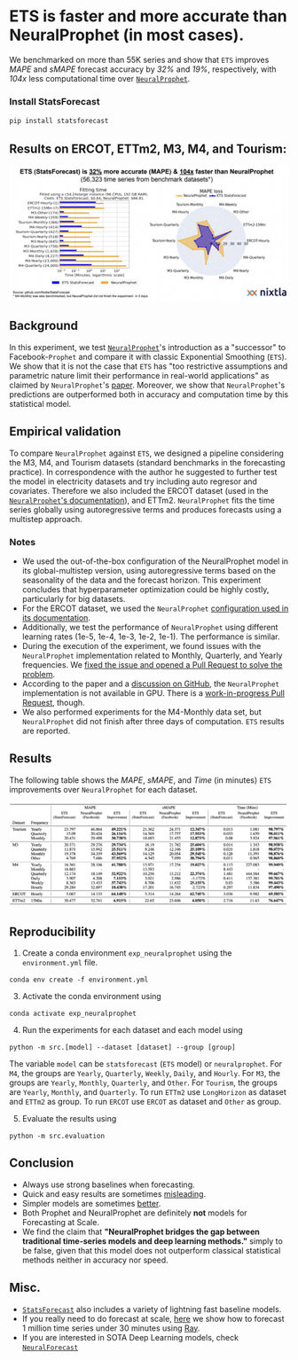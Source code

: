 # ETS is faster and more accurate than NeuralProphet (in most cases). 

We benchmarked on more than 55K series and show that `ETS` improves _MAPE_ and _sMAPE_ forecast accuracy by _32%_ and _19%_, respectively, with _104x_ less computational time over [`NeuralProphet`](https://neuralprophet.com/html/index.html).

### Install StatsForecast
```bash
pip install statsforecast
```

## Results on ERCOT, ETTm2, M3, M4, and Tourism: 

![comparison](./comparison.png)

## Background

In this experiment, we test [`NeuralProphet`](https://neuralprophet.com/html/index.html)'s introduction as a "successor" to Facebook-`Prophet` and compare it with classic Exponential Smoothing (`ETS`). We show that it is not the case that `ETS` has "too restrictive assumptions and parametric nature limit their performance in real-world applications" as claimed by `NeuralProphet`'s [paper](https://arxiv.org/pdf/2111.15397.pdf). Moreover, we show that `NeuralProphet`'s predictions are outperformed both in accuracy and computation time by this statistical model.

## Empirical validation

To compare `NeuralProphet` against `ETS`, we designed a pipeline considering the M3, M4, and Tourism datasets (standard benchmarks in the forecasting practice). In correspondence with the author he suggested to further test the model in electricity datasets and try including auto regresor and covariates. Therefore we also included the ERCOT dataset (used in the [`NeuralProphet`'s documentation](https://neuralprophet.com/html/lagged_covariates_energy_ercot.html#24-steps-ahead-Neural-Model-with-Long-AR-and-Lagged-Regressors)), and ETTm2. `NeuralProphet` fits the time series globally using autoregressive terms and produces forecasts using a multistep approach. 

### Notes

- We used the out-of-the-box configuration of the NeuralProphet model in its global-multistep version, using autoregressive terms based on the seasonality of the data and the forecast horizon. This experiment concludes that hyperparameter optimization could be highly costly, particularly for big datasets.
- For the ERCOT dataset, we used the `NeuralProphet` [configuration used in its documentation](https://neuralprophet.com/html/lagged_covariates_energy_ercot.html#24-steps-ahead-Neural-Model-with-Long-AR-and-Lagged-Regressors).
- Additionally, we test the performance of `NeuralProphet` using different learning rates (1e-5, 1e-4, 1e-3, 1e-2, 1e-1). The performance is similar.
- During the execution of the experiment, we found issues with the `NeuralProphet` implementation related to Monthly, Quarterly, and Yearly frequencies. We [fixed the issue and opened a Pull Request to solve the problem](https://github.com/ourownstory/neural_prophet/pull/705).
- According to the paper and a [discussion on GitHub](https://github.com/ourownstory/neural_prophet/discussions/408), the `NeuralProphet` implementation is not available in GPU. There is a [work-in-progress Pull Request](https://github.com/ourownstory/neural_prophet/pull/420), though. 
- We also performed experiments for the M4-Monthly data set, but `NeuralProphet` did not finish after three days of computation. `ETS` results are reported.

## Results 

The following table shows the _MAPE_, _sMAPE_, and _Time_ (in minutes) `ETS` improvements over `NeuralProphet` for each dataset.

![table](./results-table.png)


## Reproducibility


1. Create a conda environment `exp_neuralprophet` using the `environment.yml` file.
  ```shell
  conda env create -f environment.yml
  ```

3. Activate the conda environment using 
  ```shell
  conda activate exp_neuralprophet
  ```

4. Run the experiments for each dataset and each model using 
  ```shell
  python -m src.[model] --dataset [dataset] --group [group]
  ```

The variable `model` can be `statsforecast` (`ETS` model) or `neuralprophet`. For `M4`, the groups are `Yearly`, `Quarterly`, `Weekly`, `Daily`, and `Hourly`. For `M3`, the groups are `Yearly`, `Monthly`, `Quarterly`, and `Other`. For `Tourism`, the groups are `Yearly`, `Monthly`, and `Quarterly`. To run `ETTm2` use `LongHorizon` as dataset and `ETTm2` as group. To run `ERCOT` use `ERCOT` as dataset and `Other` as group. 

5. Evaluate the results using

  ```shell
  python -m src.evaluation
  ```

## Conclusion

* Always use strong baselines when forecasting.
* Quick and easy results are sometimes [misleading](https://en.wikipedia.org/wiki/Streetlight_effect).
* Simpler models are sometimes [better](https://en.wikipedia.org/wiki/Occam%27s_razor).
* Both Prophet and NeuralProphet are definitely **not** models for Forecasting at Scale. 
* We find the claim that __"NeuralProphet bridges the gap between traditional time-series models and deep learning methods."__ simply to be false, given that this model does not outperform classical statistical methods neither in accuracy nor speed.

## Misc.

* [`StatsForecast`](https://github.com/nixtla/statsforecast) also includes a variety of lightning fast baseline models.
* If you really need to do forecast at scale, [here](https://github.com/nixtla/statsforecast/tree/main/experiments/ray) we show how to forecast 1 million time series under 30 minutes using [Ray](https://github.com/ray-project/ray).
* If you are interested in SOTA Deep Learning models, check [`NeuralForecast`](https://github.com/nixtla/neuralforecast)



